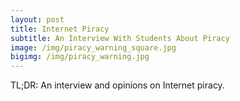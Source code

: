 ```yaml
---
layout: post
title: Internet Piracy
subtitle: An Interview With Students About Piracy
image: /img/piracy_warning_square.jpg
bigimg: /img/piracy_warning.jpg
---
```


TL;DR: An interview and opinions on Internet piracy.
